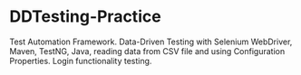 # DDTesting-Practice
Test Automation Framework.
Data-Driven Testing with Selenium WebDriver, Maven, TestNG, Java, reading data from CSV file and using Configuration Properties. 
Login functionality testing. 
